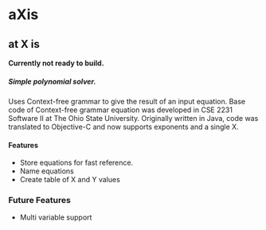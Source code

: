 # aXis
## at X is

**Currently not ready to build.**

##### Simple polynomial solver. 

Uses Context-free grammar to give the result of an input equation. Base code of Context-free grammar equation was developed in CSE 2231 Software II at The Ohio State University. Originally written in Java, code was translated to Objective-C and now supports exponents and a single X.

#### Features 
* Store equations for fast reference.
* Name equations 
* Create table of X and Y values

### Future Features 
* Multi variable support


